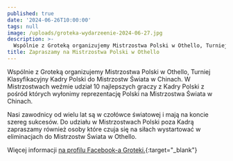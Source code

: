 ```yaml
---
published: true
date: '2024-06-26T10:00:00'
tags: null
image: /uploads/groteka-wydarzeenie-2024-06-27.jpg
description: >-
  Wspólnie z Groteką organizujemy Mistrzostwa Polski w Othello, Turniej Klasyfikacyjny Kadry Polski do Mistrzostw Świata w Chinach.
title: Zapraszamy na Mistrzostwa Polski w Othello
---
```


Wspólnie z Groteką organizujemy Mistrzostwa Polski w Othello, Turniej Klasyfikacyjny Kadry Polski do Mistrzostw Świata w Chinach.
W Mistrzostwach weźmie udział 10 najlepszych graczy z Kadry Polski z pośród których wyłonimy reprezentację Polski na Mistrzostwa Świata w Chinach.

Nasi zawodnicy od wielu lat są w czołówce światowej i mają na koncie szereg sukcesów.
Do udziału w Mistrzostwach Polski poza Kadrą zapraszamy również osoby które czuja się na siłach wystartować w eliminacjach do Mistrzostw Świata w Othello.

Więcej informacji [na profilu Facebook-a Groteki.](https://www.facebook.com/share/5QvjfKo77nUtcdLz/){:target="_blank"}
